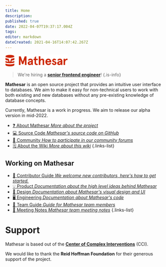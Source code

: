 ```yaml
---
title: Home
description: 
published: true
date: 2022-04-07T19:37:17.004Z
tags: 
editor: markdown
dateCreated: 2021-04-16T14:07:42.267Z
---
```


<img src="/logo@2x_cropped.png" width=200px alt="Mathesar logo"/>

> We're hiring a **[senior frontend engineer](https://wiki.mathesar.org/en/jobs#senior-frontend-engineer)**!
{.is-info}


**Mathesar** is an open source project that provides an intuitive user interface to databases. We aim to make it easy for non-technical users to work with both existing and new databases without any pre-existing knowledge of database concepts.

Currently, Mathesar is a work in progress. We aim to release our alpha version in mid-2022.

- [:question: About Mathesar *More about the project*](/product/about)
- [:computer: Source Code *Mathesar's source code on GitHub*](https://github.com/centerofci/mathesar)
- [:busts_in_silhouette: Community *How to participate in our community forums*](/community)
- [:spiral_notepad: About the Wiki *More about this wiki*](/about-the-wiki)
{.links-list}

## Working on Mathesar
- [:scroll: Contributor Guide *We welcome new contributors, here's how to get started.*](/community/contributing)
- [:bulb: Product *Documentation about the high level ideas behind Mathesar*](/product)
- [:art: Design *Documentation about Mathesar's visual design and UI*](/design)
- [:desktop_computer: Engineering *Documentation about Mathesar's code*](/engineering)
- [:notebook: Team Guide *Guide for Mathesar team members*](/team/guide)
- [:memo: Meeting Notes *Mathesar team meeting notes*](/meeting-notes)
{.links-list}

# Support
Mathesar is based out of the **[Center of Complex Interventions](https://www.centerofci.org/)** (CCI).

We would like to thank the **Reid Hoffman Foundation** for their generous support of the project.
